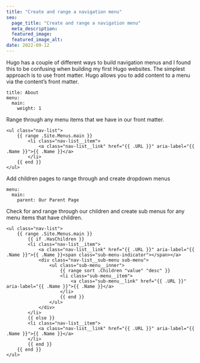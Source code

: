 ```yaml
---
title: "Create and range a navigation menu"
seo:
  page_title: "Create and range a navigation menu"
  meta_description:
  featured_image:
  featured_image_alt:
date: 2022-09-12
---
```


Hugo has a couple of different ways to build navigation menus and I found this to be confusing when building my first Hugo websites. The simplest approach is to use front matter. Hugo allows you to add content to a menu via the content’s front matter.

```
title: About
menu:
  main:
    weight: 1
```

Range through any menu items that we have in our front matter.

```
<ul class="nav-list">
    {{ range .Site.Menus.main }}
        <li class="nav-list__item">
            <a class="nav-list__link" href="{{ .URL }}" aria-label="{{ .Name }}">{{ .Name }}</a>
        </li>   
    {{ end }}
</ul>
```

Add children pages to range through and create dropdown menus

```
menu:
  main:
    parent: Our Parent Page
```

Check for and range through our children and create sub menus for any menu items that have children.

```
<ul class="nav-list">
    {{ range .Site.Menus.main }}
        {{ if .HasChildren }}
        <li class="nav-list__item">
            <a class="nav-list__link" href="{{ .URL }}" aria-label="{{ .Name }}">{{ .Name }}<span class="sub-menu-indicator"></span></a>
            <div class="nav-list__sub-menu sub-menu">
                <ul class="sub-menu__inner">
                    {{ range sort .Children "value" "desc" }}
                    <li class="sub-menu__item">
                        <a class="sub-menu__link" href="{{ .URL }}" aria-label="{{ .Name }}">{{ .Name }}</a>
                    </li>
                    {{ end }}
                </ul>
            </div>
        </li>
        {{ else }}
        <li class="nav-list__item">
            <a class="nav-list__link" href="{{ .URL }}" aria-label="{{ .Name }}">{{ .Name }}</a>
        </li> 
        {{ end }}
    {{ end }}
</ul>
```